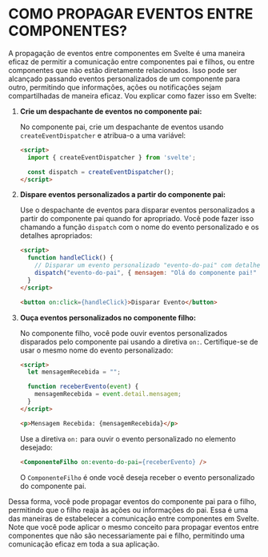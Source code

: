 # COMO PROPAGAR EVENTOS ENTRE COMPONENTES?
A propagação de eventos entre componentes em Svelte é uma maneira eficaz de permitir a comunicação entre componentes pai e filhos, ou entre componentes que não estão diretamente relacionados. Isso pode ser alcançado passando eventos personalizados de um componente para outro, permitindo que informações, ações ou notificações sejam compartilhadas de maneira eficaz. Vou explicar como fazer isso em Svelte:

1. **Crie um despachante de eventos no componente pai:**

   No componente pai, crie um despachante de eventos usando `createEventDispatcher` e atribua-o a uma variável:

   ```html
   <script>
     import { createEventDispatcher } from 'svelte';

     const dispatch = createEventDispatcher();
   </script>
   ```

2. **Dispare eventos personalizados a partir do componente pai:**

   Use o despachante de eventos para disparar eventos personalizados a partir do componente pai quando for apropriado. Você pode fazer isso chamando a função `dispatch` com o nome do evento personalizado e os detalhes apropriados:

   ```html
   <script>
     function handleClick() {
       // Disparar um evento personalizado "evento-do-pai" com detalhes
       dispatch("evento-do-pai", { mensagem: "Olá do componente pai!" });
     }
   </script>

   <button on:click={handleClick}>Disparar Evento</button>
   ```

3. **Ouça eventos personalizados no componente filho:**

   No componente filho, você pode ouvir eventos personalizados disparados pelo componente pai usando a diretiva `on:`. Certifique-se de usar o mesmo nome do evento personalizado:

   ```html
   <script>
     let mensagemRecebida = "";

     function receberEvento(event) {
       mensagemRecebida = event.detail.mensagem;
     }
   </script>

   <p>Mensagem Recebida: {mensagemRecebida}</p>
   ```

   Use a diretiva `on:` para ouvir o evento personalizado no elemento desejado:

   ```html
   <ComponenteFilho on:evento-do-pai={receberEvento} />
   ```

   O `ComponenteFilho` é onde você deseja receber o evento personalizado do componente pai.

Dessa forma, você pode propagar eventos do componente pai para o filho, permitindo que o filho reaja às ações ou informações do pai. Essa é uma das maneiras de estabelecer a comunicação entre componentes em Svelte. Note que você pode aplicar o mesmo conceito para propagar eventos entre componentes que não são necessariamente pai e filho, permitindo uma comunicação eficaz em toda a sua aplicação.